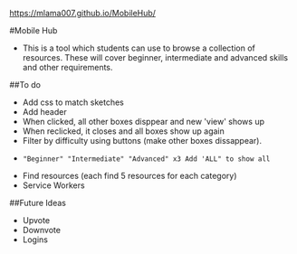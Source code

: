 https://mlama007.github.io/MobileHub/

#Mobile Hub
* This is a tool which students can use to browse a collection of resources. These will cover beginner, intermediate and advanced skills and other requirements.

##To do
* Add css to match sketches
* Add header
* When clicked, all other boxes disppear and new 'view' shows up
* When reclicked, it closes and all boxes show up again
* Filter by difficulty using buttons (make other boxes dissappear). 
*     "Beginner" "Intermediate" "Advanced" x3 Add 'ALL" to show all
* Find resources (each find 5 resources for each category)
* Service Workers

##Future Ideas

* Upvote
* Downvote
* Logins

